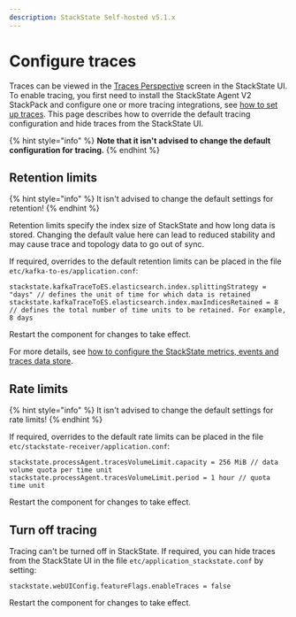 ```yaml
---
description: StackState Self-hosted v5.1.x 
---
```


# Configure traces

Traces can be viewed in the [Traces Perspective](../../use/stackstate-ui/perspectives/traces-perspective.md) screen in the StackState UI. To enable tracing, you first need to install the StackState Agent V2 StackPack and configure one or more tracing integrations, see [how to set up traces](set-up-traces.md). This page describes how to override the default tracing configuration and hide traces from the StackState UI.

{% hint style="info" %}
**Note that it isn't advised to change the default configuration for tracing.**
{% endhint %}

## Retention limits

{% hint style="info" %}
It isn't advised to change the default settings for retention!
{% endhint %}

Retention limits specify the index size of StackState and how long data is stored. Changing the default value here can lead to reduced stability and may cause trace and topology data to go out of sync.

If required, overrides to the default retention limits can be placed in the file `etc/kafka-to-es/application.conf`:

```text
stackstate.kafkaTraceToES.elasticsearch.index.splittingStrategy = "days" // defines the unit of time for which data is retained
stackstate.kafkaTraceToES.elasticsearch.index.maxIndicesRetained = 8 // defines the total number of time units to be retained. For example, 8 days
```

Restart the component for changes to take effect.

For more details, see [how to configure the StackState metrics, events and traces data store](/setup/data-management/data_retention.md#retention-of-events-metrics-and-traces).

## Rate limits

{% hint style="info" %}
It isn't advised to change the default settings for rate limits!
{% endhint %}

If required, overrides to the default rate limits can be placed in the file `etc/stackstate-receiver/application.conf`:

```text
stackstate.processAgent.tracesVolumeLimit.capacity = 256 MiB // data volume quota per time unit
stackstate.processAgent.tracesVolumeLimit.period = 1 hour // quota time unit
```

Restart the component for changes to take effect.

## Turn off tracing

Tracing can't be turned off in StackState. If required, you can hide traces from the StackState UI in the file `etc/application_stackstate.conf` by setting:

```text
stackstate.webUIConfig.featureFlags.enableTraces = false
```

Restart the component for changes to take effect.

